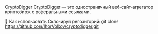 CryptoDigger
CryptoDigger — это одностраничный веб-сайт‑агрегатор криптобирж с реферальными ссылками.

🚀 Как использовать
Склонируй репозиторий:
git clone https://github.com/IhorVolkov/cryptodigger.git
